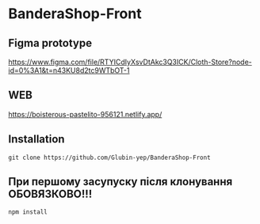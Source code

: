 # BanderaShop-Front
## Figma prototype 
https://www.figma.com/file/RTYICdIyXsvDtAkc3Q3ICK/Cloth-Store?node-id=0%3A1&t=n43KU8d2tc9WTbOT-1

## WEB
https://boisterous-pastelito-956121.netlify.app/

## Installation
```git
git clone https://github.com/Glubin-yep/BanderaShop-Front
```

## При першому засупуску після клонування ОБОВЯЗКОВО!!!
```sh
npm install
```

